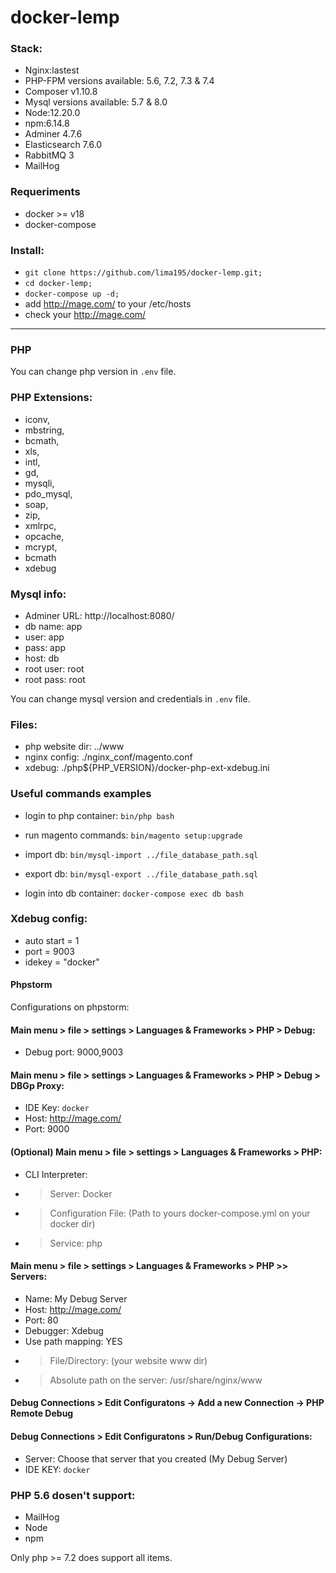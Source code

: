 # docker-lemp 

### Stack:

* Nginx:lastest
* PHP-FPM versions available: 5.6, 7.2, 7.3 & 7.4
* Composer v1.10.8
* Mysql versions available: 5.7 & 8.0
* Node:12.20.0
* npm:6.14.8
* Adminer 4.7.6
* Elasticsearch 7.6.0
* RabbitMQ 3
* MailHog

### Requeriments

- docker >= v18
- docker-compose

### Install:

- `git clone https://github.com/lima195/docker-lemp.git;`
- `cd docker-lemp;`
- `docker-compose up -d;`
- add http://mage.com/ to your /etc/hosts
- check your http://mage.com/

---

### PHP 

You can change php version in `.env` file.

### PHP Extensions:

* iconv, 
* mbstring, 
* bcmath, 
* xls, 
* intl, 
* gd, 
* mysqli, 
* pdo_mysql, 
* soap, 
* zip, 
* xmlrpc, 
* opcache, 
* mcrypt, 
* bcmath
* xdebug

### Mysql info:

- Adminer URL: http://localhost:8080/
- db name: app
- user: app
- pass: app
- host: db
- root user: root
- root pass: root

You can change mysql version and credentials in `.env` file.


### Files:

- php website dir: ../www
- nginx config: ./nginx_conf/magento.conf
- xdebug: ./php${PHP_VERSION}/docker-php-ext-xdebug.ini

### Useful commands examples

- login to php container:
`bin/php bash`

- run magento commands:
`bin/magento setup:upgrade`

- import db:
`bin/mysql-import ../file_database_path.sql`

- export db:
`bin/mysql-export ../file_database_path.sql`

- login into db container:
`docker-compose exec db bash`

### Xdebug config:

- auto start = 1
- port = 9003
- idekey = "docker"

#### Phpstorm

Configurations on phpstorm:

#### Main menu > file > settings > Languages & Frameworks > PHP > Debug:

* Debug port: 9000,9003

#### Main menu > file > settings > Languages & Frameworks > PHP > Debug > DBGp Proxy:

* IDE Key: `docker`
* Host: http://mage.com/
* Port: 9000

#### (Optional) Main menu > file > settings > Languages & Frameworks > PHP:

* CLI Interpreter: 
* > Server: Docker
* > Configuration File: (Path to yours docker-compose.yml on your docker dir)
* > Service: php

#### Main menu > file > settings > Languages & Frameworks > PHP >> Servers:

* Name: My Debug Server
* Host: http://mage.com/
* Port: 80
* Debugger: Xdebug
* Use path mapping: YES
* > File/Directory: (your website www dir)
* > Absolute path on the server: /usr/share/nginx/www

#### Debug Connections > Edit Configuratons -> Add a new Connection -> PHP Remote Debug

#### Debug Connections > Edit Configuratons > Run/Debug Configurations:

* Server: Choose that server that you created (My Debug Server)
* IDE KEY: `docker`


### PHP 5.6 dosen't support:

* MailHog
* Node
* npm

Only php >= 7.2 does support all items.
